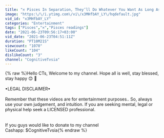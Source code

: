 ```yaml
---
title: "♓️ Pisces In Separation, They’ll Do Whatever You Want As Long As You Come Back | June 23 - June 24"
image: "https:\/\/i.ytimg.com\/vi\/x3MHfbAY_LY\/hqdefault.jpg"
vid_id: "x3MHfbAY_LY"
categories: "Entertainment"
tags: ["Pisces","♓️","Pisces readings"]
date: "2021-06-23T09:56:17+03:00"
vid_date: "2021-06-23T04:51:11Z"
duration: "PT10M21S"
viewcount: "1070"
likeCount: "104"
dislikeCount: "3"
channel: "CognitiveTvsia"
---
```

{% raw %}Hello CTs, Welcome to my channel. Hope all is well, stay blessed, stay happy 😊 💚<br /><br />•LEGAL DISCLAIMER•<br /><br />Remember that these videos are for entertainment purposes.. So, always use your own judgement, and intuition. If you are seeking mental, legal or physical help seek a LICENSED professional. <br /><br /><br />If you guys would like to donate to my channel<br />Cashapp:  $CognitiveTvsia{% endraw %}
